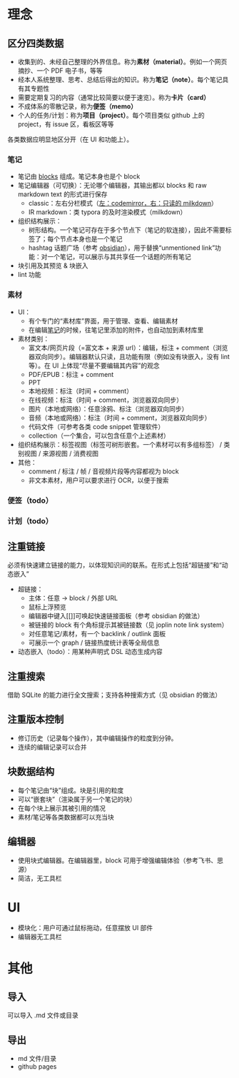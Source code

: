 # 理念

## 区分四类数据

- 收集到的、未经自己整理的外界信息。称为**素材（material）**。例如一个网页摘抄、一个 PDF 电子书，等等
- 经本人系统整理、思考、总结后得出的知识。称为**笔记（note）**。每个笔记具有其专题性
- 需要定期复习的内容（通常比较简要以便于速览）。称为**卡片（card）**
- 不成体系的零散记录，称为**便签（memo）**
- 个人的任务/计划：称为**项目（project）**。每个项目类似 github 上的 project，有 issue 区，看板区等等

各类数据应明显地区分开（在 UI 和功能上）。

### 笔记

- 笔记由 [blocks](#块数据结构) 组成。笔记本身也是个 block
- 笔记编辑器（可切换）：无论哪个编辑器，其输出都以 blocks 和 raw markdown text 的形式进行保存
  - classic：左右分栏模式（[左：codemirror，右：只读的 milkdown](https://github.com/Saul-Mirone/milkdown/blob/2f6c538055a0b86eac6a28682697724d43c1a83c/website/component/Demo/Demo.tsx)）
  - IR markdown：类 typora 的及时渲染模式（milkdown）
- 组织结构展示：
  - 树形结构。一个笔记可存在于多个节点下（笔记的软连接），因此不需要标签了；每个节点本身也是一个笔记
  - hashtag 话题广场（参考 [obsidian](https://help.obsidian.md/How+to/Working+with+tags)），用于替换“unmentioned link”功能：对一个笔记，可以展示与其共享任一个话题的所有笔记
- 块引用及其预览 & 块嵌入
- lint 功能

### 素材

- UI：
  - 有个专门的“素材库”界面，用于管理、查看、编辑素材
  - 在编辑[笔记](#笔记)的时候，往笔记里添加的附件，也自动加到素材库里
- 素材类别：
  - 富文本/网页片段（=富文本 + 来源 url）：编辑，标注 + comment（浏览器双向同步）。编辑器默认只读，且功能有限（例如没有块嵌入，没有 lint 等）。在 UI 上体现“尽量不要编辑其内容”的观念
  - PDF/EPUB：标注 + comment
  - PPT
  - 本地视频：标注（时间 + comment）
  - 在线视频：标注（时间 + comment，浏览器双向同步）
  - 图片（本地或网络）：任意涂鸦、标注（浏览器双向同步）
  - 音频（本地或网络）：标注（时间 + comment，浏览器双向同步）
  - 代码文件（可参考各类 code snippet 管理软件）
  - collection（一个集合，可以包含任意个上述素材）
- 组织结构展示：标签视图（标签可树形嵌套。一个素材可以有多组标签） / 类别视图 / 来源视图 / 消费视图
- 其他：
  - comment / 标注 / 帧 / 音视频片段等内容都视为 block
  - 非文本素材，用户可以要求进行 OCR，以便于搜索

### 便签（todo）

### 计划（todo）

## 注重链接

必须有快速建立链接的能力，以体现知识间的联系。在形式上包括“超链接”和“动态嵌入”

- 超链接：
  - 主体：任意 -> block / 外部 URL
  - 鼠标上浮预览
  - 编辑器中键入[[]]可唤起快速链接面板（参考 obsidian 的做法）
  - 被链接的 block 有个角标提示其被链接数（见 joplin note link system）
  - 对任意笔记/素材，有一个 backlink / outlink 面板
  - 可展示一个 graph / 链接热度统计表等全局信息
- 动态嵌入（todo）：用某种声明式 DSL 动态生成内容

## 注重搜索

借助 SQLite 的能力进行全文搜索；支持各种搜索方式（见 obsidian 的做法）

## 注重版本控制

- 修订历史（记录每个操作），其中编辑操作的粒度到分钟。
- 连续的编辑记录可以合并

## 块数据结构

- 每个笔记由“块”组成。块是引用的粒度
- 可以“嵌套块”（渲染属于另一个笔记的块）
- 在每个块上展示其被引用的情况
- 素材/笔记等各类数据都可以充当块

## 编辑器

- 使用块式编辑器。在编辑器里，block 可用于增强编辑体验（参考飞书、思源）
- 简洁，无工具栏

# UI

- 模块化：用户可通过鼠标拖动，任意摆放 UI 部件
- 编辑器无工具栏

# 其他

## 导入

可以导入 .md 文件或目录

## 导出

- md 文件/目录
- github pages
